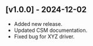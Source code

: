 ## [v1.0.0] - 2024-12-02
- Added new release.
- Updated CSM documentation.
- Fixed bug for XYZ driver.
